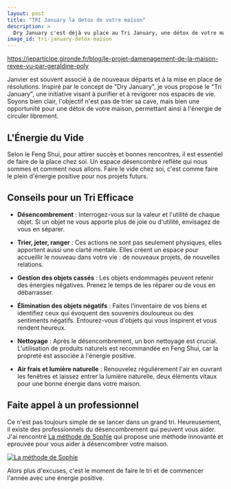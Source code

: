 ```yaml
---
layout: post
title: "TRI January la detox de votre maison"
description: >
  Dry January c'est déjà vu place au Tri January, une détox de votre maison inspirée du Feng Shui. Apprenez à trier et à organiser votre espace pour stimuler l'énergie positive et entamer l'année avec sérénité et clarté. Conseils pratiques et inspirations pour transformer votre habitat.
image_id: tri-january-detox-maison
---
```


https://jeparticipe.gironde.fr/blog/le-projet-damenagement-de-la-maison-revee-vu-par-geraldine-poly

Janvier est souvent associé à de nouveaux départs et à la mise en place de résolutions. Inspiré par le concept de "Dry January", je vous propose le "Tri January", une initiative visant à purifier et à revigorer nos espaces de vie. Soyons bien clair, l'objectif n'est pas de trier sa cave, mais bien une opportunité pour une détox de votre maison, permettant ainsi à l'énergie de circuler librement.

## L'Énergie du Vide

Selon le Feng Shui, pour attirer succès et bonnes rencontres, il est essentiel de faire de la place chez soi. Un espace désencombré reflète qui nous sommes et comment nous allons. Faire le vide chez soi, c'est comme faire le plein d'énergie positive pour nos projets futurs.

## Conseils pour un Tri Efficace

- **Désencombrement** : Interrogez-vous sur la valeur et l'utilité de chaque objet. Si un objet ne vous apporte plus de joie ou d'utilité, envisagez de vous en séparer.

- **Trier, jeter, ranger** : Ces actions ne sont pas seulement physiques, elles apportent aussi une clarté mentale. Elles créent un espace pour accueillir le nouveau dans votre vie : de nouveaux projets, de nouvelles relations.

- **Gestion des objets cassés** : Les objets endommagés peuvent retenir des énergies négatives. Prenez le temps de les réparer ou de vous en débarrasser.

- **Élimination des objets négatifs** : Faites l'inventaire de vos biens et identifiez ceux qui évoquent des souvenirs douloureux ou des sentiments négatifs. Entourez-vous d'objets qui vous inspirent et vous rendent heureux.

- **Nettoyage** : Après le désencombrement, un bon nettoyage est crucial. L'utilisation de produits naturels est recommandée en Feng Shui, car la propreté est associée à l'énergie positive.

- **Air frais et lumière naturelle** : Renouvelez régulièrement l'air en ouvrant les fenêtres et laissez entrer la lumière naturelle, deux éléments vitaux pour une bonne énergie dans votre maison.

## Faite appel à un professionnel

Ce n'est pas toujours simple de se lancer dans un grand tri. Heureusement, il existe des professionnels du désencombrement qui peuvent vous aider. J'ai rencontré [La méthode de Sophie](https://www.lamethodesophie.com/) qui propose une méthode innovante et eprouvée pour vous aider à désencombrer votre maison.

[![La méthode de Sophie](/images/articles/methode-de-sophie-logo.jpg)](https://www.lamethodesophie.com/)

Alors plus d'excuses, c'est le moment de faire le tri et de commencer l'année avec une énergie positive.
